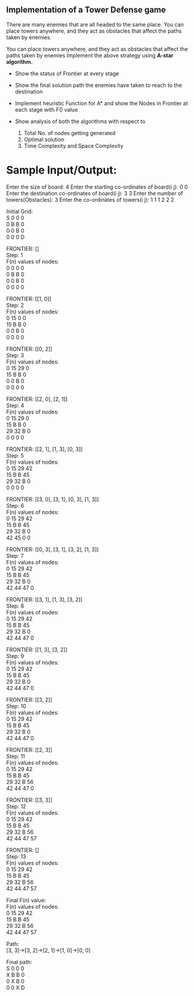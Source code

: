 
## Implementation of a Tower Defense game 

There are many enemies that are all headed to the same place. You can place towers anywhere, and they act as obstacles that affect the paths taken by enemies.

You can place towers anywhere, and they act as obstacles that affect the paths taken by enemies
Implement the above strategy using **A-star algorithm.**

- Show the status of Frontier  at every stage
- Show the final solution path the enemies have taken to reach to the destination
- Implement heuristic Function for A* and show the Nodes in Frontier at each stage with F() value
- Show analysis of both the algorithms with respect to 

  1. Total No. of nodes getting generated
  2. Optimal solution 
  3. Time Complexity and Space Complexity



# Sample Input/Output:
Enter the size of board: 
4
Enter the starting co-ordinates of board(i j): 
0 
0
Enter the destination co-ordinates of board(i j): 
3
3
Enter the number of towers(Obstacles): 
3
Enter the co-ordinates of towers(i j): 
1 1 
1 2
2 2

Initial Grid:  
S   0   0   0  
0   B   B   0     
0   0   B   0  
0   0   0   D  

FRONTIER: []  
Step: 1  
F(n) values of nodes:  
0   0   0   0  
0   B   B   0     
0   0   B   0  
0   0   0   0  

FRONTIER: [[1, 0]]  
Step: 2  
F(n) values of nodes:  
0   15  0   0  
15  B   B   0   
0   0   B   0  
0   0   0   0  

FRONTIER: [[0, 2]]  
Step: 3  
F(n) values of nodes:  
0   15  29  0  
15  B   B   0   
0   0   B   0  
0   0   0   0  

FRONTIER: [[2, 0], [2, 1]]  
Step: 4  
F(n) values of nodes:  
0   15  29  0  
15  B   B   0    
29  32  B   0  
0   0   0   0  

FRONTIER: [[2, 1], [1, 3], [0, 3]]  
Step: 5  
F(n) values of nodes:  
0   15  29  42  
15  B   B   45  
29  32  B   0  
0   0   0   0  

FRONTIER: [[3, 0], [3, 1], [0, 3], [1, 3]]  
Step: 6  
F(n) values of nodes:  
0   15  29  42  
15  B   B   45  
29  32  B   0  
42  45  0   0     

FRONTIER: [[0, 3], [3, 1], [3, 2], [1, 3]]  
Step: 7  
F(n) values of nodes:  
0   15  29  42    
15  B   B   45  
29  32  B   0  
42  44  47  0  

FRONTIER: [[3, 1], [1, 3], [3, 2]]  
Step: 8  
F(n) values of nodes:  
0   15  29  42  
15  B   B   45  
29  32  B   0  
42  44  47  0  

FRONTIER: [[1, 3], [3, 2]]  
Step: 9  
F(n) values of nodes:   
0   15  29  42  
15  B   B   45  
29  32  B   0  
42  44  47  0  

FRONTIER: [[3, 2]]  
Step: 10  
F(n) values of nodes:  
0   15  29  42  
15  B   B   45  
29  32  B   0  
42  44  47  0  

FRONTIER: [[2, 3]]  
Step: 11  
F(n) values of nodes:  
0   15  29  42  
15  B   B   45  
29  32  B   56  
42  44  47  0  

FRONTIER: [[3, 3]]  
Step: 12  
F(n) values of nodes:  
0   15  29  42  
15  B   B   45  
29  32  B   56  
42  44  47  57  

FRONTIER: []  
Step: 13  
F(n) values of nodes:  
0   15  29  42  
15  B   B   45  
29  32  B   56  
42  44  47  57  

Final F(n) value:  
F(n) values of nodes:  
0   15  29  42  
15  B   B   45  
29  32  B   56  
42  44  47  57  

Path:  
[3, 3]->[3, 2]->[2, 1]->[1, 0]->[0, 0]  

Final path:  
S  0  0  0  
X  B  B  0  
0  X  B  0  
0  0  X  D  
